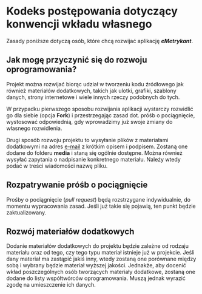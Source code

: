 # Kodeks postępowania dotyczący konwencji wkładu własnego

Zasady poniższe dotyczą osób, które chcą rozwijać aplikację ***eMetrykant***.

## Jak mogę przyczynić się do rozwoju oprogramowania?

Projekt można rozwijać biorąc udział w tworzeniu kodu źródłowego
jak również materiałów dodatkowych, takich jak ulotki, grafiki,
szablony danych, strony internetowe i wiele innych rzeczy podobnych
do tych.

W przypadku pierwszego sposobu rozwijania aplikacji
wystarczy rozwidlić go dla siebie (opcja **Fork**) i przestrzegając
zasad dot. próśb o pociągnięcie, wystosować odpowiednią, gdy wprowadzimy
już swoje zmiany do własnego rozwidlenia.

Drugi sposób rozwoju projektu to wysyłanie plików z materiałami dodatkowymi
na adres [e-mail]("mailTo:kontakt@koder95.pl") z krótkim opisem i podpisem.
Zostaną one dodane do folderu **media** i staną się ogólnie dostępne.
Można również wysyłać zapytania o nadpisanie konkretnego materiału. Należy
wtedy podać w treści wiadomości nazwę pliku.

## Rozpatrywanie próśb o pociągnięcie

Prośby o pociągnięcie (*pull request*) będą rozstrzygane indywidualnie,
do momentu wypracowania zasad. Jeśli już takie się pojawią, ten punkt będzie
zaktualizowany.

## Rozwój materiałów dodatkowych

Dodanie materiałów dodatkowych do projektu będzie zależne od rodzaju materiału
oraz od tego, czy tego typu materiał istnieje już w projekcie.
Jeśli dany materiał ma zastąpić jakiś inny, wtedy zostaną one porównane
między sobą i wybrany będzie materiał wyższej jakości. Jednakże, aby
docenić wkład poszczególnych osób tworzących materiały
dodatkowe, zostaną one dodane do listy współtwórców oprogramowania.
Muszą jednak wyrazić zgodę na umieszczenie ich danych.